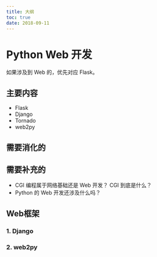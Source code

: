 ```yaml
---
title: 大纲
toc: true
date: 2018-09-11
---
```

# Python Web 开发

如果涉及到 Web 的，优先对应 Flask。

## 主要内容

- Flask
- Django
- Tornado
- web2py


## 需要消化的



## 需要补充的

- CGI 编程属于网络基础还是 Web 开发？ CGI 到底是什么？
- Python 的 Web 开发还涉及什么吗？


## Web框架




### 1. Django





### 2. web2py
